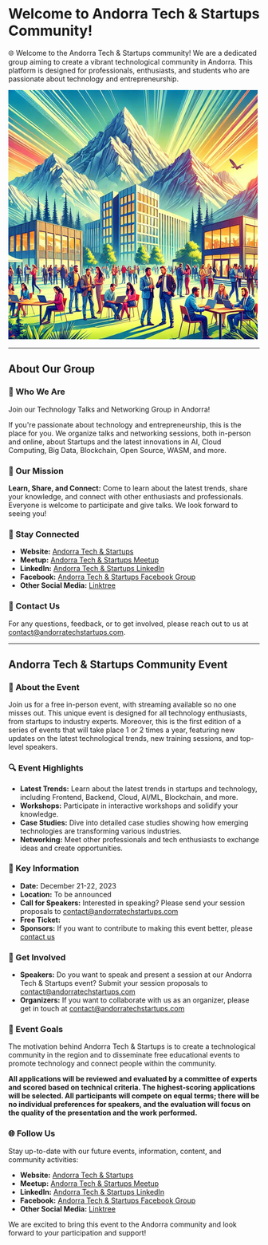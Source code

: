 # Welcome to Andorra Tech & Startups Community!

🌐 Welcome to the Andorra Tech & Startups community! We are a dedicated group aiming to create a vibrant technological community in Andorra. This platform is designed for professionals, enthusiasts, and students who are passionate about technology and entrepreneurship.

![Andorra Tech & Startups](AndorraTech&Startups.png)

---

## About Our Group

### 🚀 Who We Are

Join our Technology Talks and Networking Group in Andorra!

If you're passionate about technology and entrepreneurship, this is the place for you. We organize talks and networking sessions, both in-person and online, about Startups and the latest innovations in AI, Cloud Computing, Big Data, Blockchain, Open Source, WASM, and more.

### 🎯 Our Mission

**Learn, Share, and Connect:** Come to learn about the latest trends, share your knowledge, and connect with other enthusiasts and professionals. Everyone is welcome to participate and give talks. We look forward to seeing you!

### 📲 Stay Connected

- **Website:** [Andorra Tech & Startups](https://www.andorratechstartups.com)
- **Meetup:** [Andorra Tech & Startups Meetup](https://www.meetup.com/andorratech/)
- **LinkedIn:** [Andorra Tech & Startups LinkedIn](https://www.linkedin.com/groups/9876179/)
- **Facebook:** [Andorra Tech & Startups Facebook Group](https://www.facebook.com/groups/andorratech)
- **Other Social Media:** [Linktree](https://linktr.ee/andorratech)

### 📧 Contact Us

For any questions, feedback, or to get involved, please reach out to us at [contact@andorratechstartups.com](mailto:contact@andorratechstartups.com).

---

## Andorra Tech & Startups Community Event

### 📅 About the Event

Join us for a free in-person event, with streaming available so no one misses out. This unique event is designed for all technology enthusiasts, from startups to industry experts. Moreover, this is the first edition of a series of events that will take place 1 or 2 times a year, featuring new updates on the latest technological trends, new training sessions, and top-level speakers.

### 🔍 Event Highlights

- **Latest Trends:** Learn about the latest trends in startups and technology, including Frontend, Backend, Cloud, AI/ML, Blockchain, and more.
- **Workshops:** Participate in interactive workshops and solidify your knowledge.
- **Case Studies:** Dive into detailed case studies showing how emerging technologies are transforming various industries.
- **Networking:** Meet other professionals and tech enthusiasts to exchange ideas and create opportunities.

### 🌟 Key Information

- **Date:** December 21-22, 2023
- **Location:** To be announced
- **Call for Speakers:** Interested in speaking? Please send your session proposals to [contact@andorratechstartups.com](mailto:contact@andorratechstartups.com)
- **Free Ticket:**
- **Sponsors:** If you want to contribute to making this event better, please [contact us](mailto:contact@andorratechstartups.com)

### 💬 Get Involved

- **Speakers:** Do you want to speak and present a session at our Andorra Tech & Startups event? Submit your session proposals to [contact@andorratechstartups.com](mailto:contact@andorratechstartups.com)
- **Organizers:** If you want to collaborate with us as an organizer, please get in touch at [contact@andorratechstartups.com](mailto:contact@andorratechstartups.com)

### 🎯 Event Goals

The motivation behind Andorra Tech & Startups is to create a technological community in the region and to disseminate free educational events to promote technology and connect people within the community.

**All applications will be reviewed and evaluated by a committee of experts and scored based on technical criteria. The highest-scoring applications will be selected. All participants will compete on equal terms; there will be no individual preferences for speakers, and the evaluation will focus on the quality of the presentation and the work performed.**

### 🌐 Follow Us

Stay up-to-date with our future events, information, content, and community activities:

- **Website:** [Andorra Tech & Startups](https://www.andorratechstartups.com)
- **Meetup:** [Andorra Tech & Startups Meetup](https://www.meetup.com/andorratech/)
- **LinkedIn:** [Andorra Tech & Startups LinkedIn](https://www.linkedin.com/groups/9876179/)
- **Facebook:** [Andorra Tech & Startups Facebook Group](https://www.facebook.com/groups/andorratech)
- **Other Social Media:** [Linktree](https://linktr.ee/andorratech)

We are excited to bring this event to the Andorra community and look forward to your participation and support!
